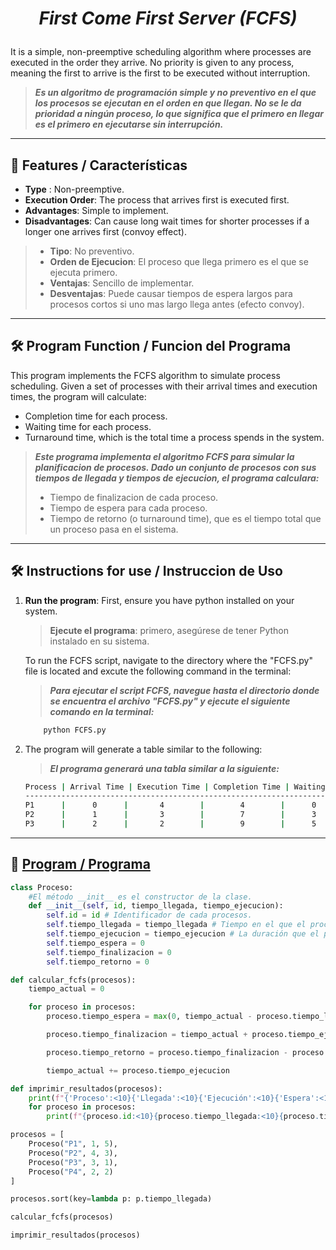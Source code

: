 <h1 align="center">

_First Come First Server (FCFS)_

</h1>

It is a simple, non-preemptive scheduling algorithm where processes are executed in the order they arrive. No priority is given to any process, meaning the first to arrive is the first to be executed without interruption.
>***Es un algoritmo de programación simple y no preventivo en el que los procesos se ejecutan en el orden en que llegan. No se le da prioridad a ningún proceso, lo que significa que el primero en llegar es el primero en ejecutarse sin interrupción.***

---

## 🌟 Features / Características
- **Type** : Non-preemptive.
- **Execution Order**: The process that arrives first is executed first.
- **Advantages**: Simple to implement.
- **Disadvantages**: Can cause long wait times for shorter processes if a longer one arrives first (convoy effect).

>- **Tipo**: No preventivo.
>- **Orden de Ejecucion**: El proceso que llega primero es el que se ejecuta primero.
>- **Ventajas**: Sencillo de implementar.
>- **Desventajas**: Puede causar tiempos de espera largos para procesos cortos si uno mas largo llega antes (efecto convoy).

---

## 🛠️ Program Function / Funcion del Programa
This program implements the FCFS algorithm to simulate process scheduling. Given a set of processes with their arrival times and execution times, the program will calculate:

- Completion time for each process.
- Waiting time for each process.
- Turnaround time, which is the total time a process spends in the system.
>***Este programa implementa el algoritmo FCFS para simular la planificacion de procesos. Dado un conjunto de procesos con sus tiempos de llegada y tiempos de ejecucion, el programa calculara:***
>- Tiempo de finalizacion de cada proceso.
>- Tiempo de espera para cada proceso.
>- Tiempo de retorno (o turnaround time), que es el tiempo total que un proceso pasa en el sistema.

---

## 🛠️ Instructions for use / Instruccion de Uso

1. **Run the program**: First, ensure you have python installed on your system.
    >**Ejecute el programa**: primero, asegúrese de tener Python instalado en su sistema.    
    
    To run the FCFS script, navigate to the directory where the "FCFS.py" file is located and excute the following command in the terminal:
    >***Para ejecutar el script FCFS, navegue hasta el directorio donde se encuentra el archivo "FCFS.py" y ejecute el siguiente        comando en la terminal:***

    ```bash
        python FCFS.py
    ```
2. The program will generate a table similar to the following:
    >***El programa generará una tabla similar a la siguiente:***

    ```bash
   Process | Arrival Time | Execution Time | Completion Time | Waiting Time | Turnaround Time
    ------------------------------------------------------------------------------------------
    P1      |      0      |       4        |        4        |      0      |       4
    P2      |      1      |       3        |        7        |      3      |       6
    P3      |      2      |       2        |        9        |      5      |       7
    ```
---

## 🧩 [Program / Programa](/FCFS/FCFS.py)

```python
class Proceso:
    #El método __init__ es el constructor de la clase.
    def __init__(self, id, tiempo_llegada, tiempo_ejecucion):
        self.id = id # Identificador de cada procesos.
        self.tiempo_llegada = tiempo_llegada # Tiempo en el que el proceso llega al sistema.
        self.tiempo_ejecucion = tiempo_ejecucion # La duración que el proceso requiere para ejecutarse.
        self.tiempo_espera = 0
        self.tiempo_finalizacion = 0
        self.tiempo_retorno = 0

def calcular_fcfs(procesos):
    tiempo_actual = 0

    for proceso in procesos:
        proceso.tiempo_espera = max(0, tiempo_actual - proceso.tiempo_llegada)

        proceso.tiempo_finalizacion = tiempo_actual + proceso.tiempo_ejecucion

        proceso.tiempo_retorno = proceso.tiempo_finalizacion - proceso.tiempo_llegada

        tiempo_actual += proceso.tiempo_ejecucion

def imprimir_resultados(procesos):
    print(f"{'Proceso':<10}{'Llegada':<10}{'Ejecución':<10}{'Espera':<10}{'Retorno':<10}{'Finalización':<15}")
    for proceso in procesos:
        print(f"{proceso.id:<10}{proceso.tiempo_llegada:<10}{proceso.tiempo_ejecucion:<10}{proceso.tiempo_espera:<10}{proceso.tiempo_retorno:<10}{proceso.tiempo_finalizacion:<15}")

procesos = [
    Proceso("P1", 1, 5),
    Proceso("P2", 4, 3),
    Proceso("P3", 3, 1),
    Proceso("P4", 2, 2)
]

procesos.sort(key=lambda p: p.tiempo_llegada)

calcular_fcfs(procesos)

imprimir_resultados(procesos)
```
    

